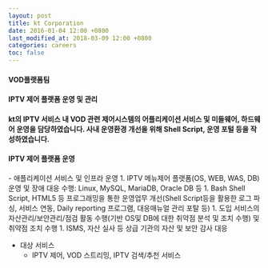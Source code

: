 ```yaml
---
layout: post
title: kt Corporation
date: 2016-01-04 12:00 +0800
last_modified_at: 2018-03-09 12:00 +0800
categories: careers
toc: false
---
```

#### VOD플랫폼팀

#### IPTV 제어 플랫폼 운영 및 관리

#### kt의 IPTV 서비스 내 VOD 관련 제어시스템의 어플리케이션 서비스 및 미들웨어, 하드웨어 운영을 담당하였습니다. 사내 운영환경 개선을 위해 Shell Script, 운영 포털 등을 작성하였습니다.

<h4>IPTV 제어 플랫폼 운영</h4>
- 애플리케이션 서비스 및 인프라 운영
    1. IPTV 메뉴제어 플랫폼(OS, WEB, WAS, DB) 운영 및 장애 대응 수행: Linux, MySQL, MariaDB, Oracle DB 등
    1. Bash Shell Script, HTML5 등 프로그래밍을 통한 운영업무 개선(Shell Script등을 활용한 로그 파싱, 서비스 연동, Daily reporting 프로그램, 대응매뉴얼 관리 포탈 등)
    1. 도입 서비스의 자산관리/보안관리/점검 활동 수행(기반 OS및 DB에 대한 취약점 분석 및 조치 수행) 및 취약점 조치 수행
    1. ISMS, 자산 실사 등 상급 기관의 자산 및 보안 감사 대응

- 대상 서비스
  * IPTV 제어, VOD 스트리밍, IPTV 검색/추천 서비스